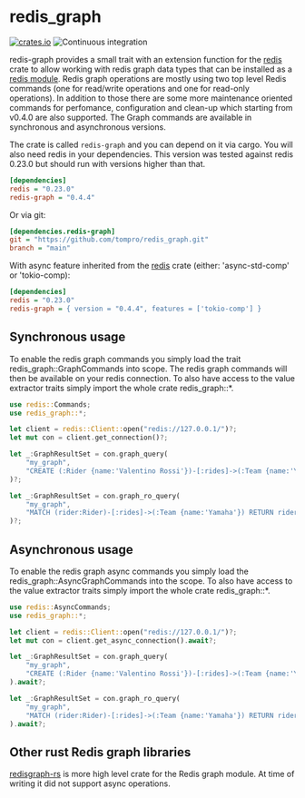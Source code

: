 # redis_graph

[![crates.io](https://img.shields.io/badge/crates.io-v0.4.4-orange)](https://crates.io/crates/redis_graph)
![Continuous integration](https://github.com/tompro/redis_graph/workflows/Continuous%20integration/badge.svg)

redis-graph provides a small trait with an extension function for the
[redis](https://docs.rs/redis/) crate to allow working with redis graph 
data types that can be installed as a [redis module](https://oss.redislabs.com/redisgraph). 
Redis graph operations are mostly using two top level Redis commands
(one for read/write operations and one for read-only operations). In addition 
to those there are some more maintenance oriented commands for perfomance, 
configuration and clean-up which starting from v0.4.0 are also supported.
The Graph commands are available in synchronous and asynchronous versions.

The crate is called `redis-graph` and you can depend on it via cargo. You will
also need redis in your dependencies. This version was tested against redis 0.23.0 
but should run with versions higher than that.

```ini
[dependencies]
redis = "0.23.0"
redis-graph = "0.4.4"
```

Or via git:

```ini
[dependencies.redis-graph]
git = "https://github.com/tompro/redis_graph.git"
branch = "main"
```

With async feature inherited from the [redis](https://docs.rs/redis) crate (either: 'async-std-comp' or 'tokio-comp):

```ini
[dependencies]
redis = "0.23.0"
redis-graph = { version = "0.4.4", features = ['tokio-comp'] }
```

## Synchronous usage

To enable the redis graph commands you simply load the trait
redis_graph::GraphCommands into scope. The redis graph
commands will then be available on your redis connection.
To also have access to the value extractor traits simply import 
the whole crate redis_graph::*.

 
```rust
use redis::Commands;
use redis_graph::*;

let client = redis::Client::open("redis://127.0.0.1/")?;
let mut con = client.get_connection()?;

let _:GraphResultSet = con.graph_query(
    "my_graph", 
    "CREATE (:Rider {name:'Valentino Rossi'})-[:rides]->(:Team {name:'Yamaha'})"
)?;

let _:GraphResultSet = con.graph_ro_query(
    "my_graph",
    "MATCH (rider:Rider)-[:rides]->(:Team {name:'Yamaha'}) RETURN rider"
)?;
```


## Asynchronous usage

To enable the redis graph async commands you simply load the
redis_graph::AsyncGraphCommands into the scope. To also have access 
to the value extractor traits simply import the whole crate redis_graph::*.

```rust
use redis::AsyncCommands;
use redis_graph::*;

let client = redis::Client::open("redis://127.0.0.1/")?;
let mut con = client.get_async_connection().await?;

let _:GraphResultSet = con.graph_query(
    "my_graph", 
    "CREATE (:Rider {name:'Valentino Rossi'})-[:rides]->(:Team {name:'Yamaha'})"
).await?;

let _:GraphResultSet = con.graph_ro_query(
    "my_graph", 
    "MATCH (rider:Rider)-[:rides]->(:Team {name:'Yamaha'}) RETURN rider"
).await?;
```

## Other rust Redis graph libraries

[redisgraph-rs](https://github.com/malte-v/redisgraph-rs) is more high level crate 
for the Redis graph module. At time of writing it did not support async operations. 
